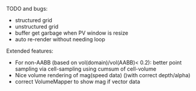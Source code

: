 

TODO and bugs:
- structured grid
- unstructured grid
- buffer get garbage when PV window is resize
- auto re-render without needing loop

Extended features:
- For non-AABB (based on vol(domain)/vol(AABB)< 0.2): better point sampling via cell-sampling using cumsum of cell-volume
- Nice volume rendering of mag(speed data) ()with correct depth/alpha)
- correct VolumeMapper to show mag if vector data
